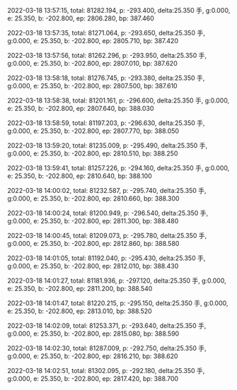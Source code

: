 2022-03-18 13:57:15, total: 81282.194, p: -293.400, delta:25.350 手, g:0.000, e: 25.350, b: -202.800, ep: 2806.280, bp: 387.460

2022-03-18 13:57:35, total: 81271.064, p: -293.650, delta:25.350 手, g:0.000, e: 25.350, b: -202.800, ep: 2805.710, bp: 387.420

2022-03-18 13:57:56, total: 81262.296, p: -293.950, delta:25.350 手, g:0.000, e: 25.350, b: -202.800, ep: 2807.010, bp: 387.620

2022-03-18 13:58:18, total: 81276.745, p: -293.380, delta:25.350 手, g:0.000, e: 25.350, b: -202.800, ep: 2807.500, bp: 387.610

2022-03-18 13:58:38, total: 81201.161, p: -296.600, delta:25.350 手, g:0.000, e: 25.350, b: -202.800, ep: 2807.640, bp: 388.030

2022-03-18 13:58:59, total: 81197.203, p: -296.630, delta:25.350 手, g:0.000, e: 25.350, b: -202.800, ep: 2807.770, bp: 388.050

2022-03-18 13:59:20, total: 81235.009, p: -295.490, delta:25.350 手, g:0.000, e: 25.350, b: -202.800, ep: 2810.510, bp: 388.250

2022-03-18 13:59:41, total: 81257.226, p: -294.160, delta:25.350 手, g:0.000, e: 25.350, b: -202.800, ep: 2810.640, bp: 388.100

2022-03-18 14:00:02, total: 81232.587, p: -295.740, delta:25.350 手, g:0.000, e: 25.350, b: -202.800, ep: 2810.660, bp: 388.300

2022-03-18 14:00:24, total: 81200.949, p: -296.540, delta:25.350 手, g:0.000, e: 25.350, b: -202.800, ep: 2811.300, bp: 388.480

2022-03-18 14:00:45, total: 81209.073, p: -295.780, delta:25.350 手, g:0.000, e: 25.350, b: -202.800, ep: 2812.860, bp: 388.580

2022-03-18 14:01:05, total: 81192.040, p: -295.430, delta:25.350 手, g:0.000, e: 25.350, b: -202.800, ep: 2812.010, bp: 388.430

2022-03-18 14:01:27, total: 81181.936, p: -297.120, delta:25.350 手, g:0.000, e: 25.350, b: -202.800, ep: 2811.200, bp: 388.540

2022-03-18 14:01:47, total: 81220.215, p: -295.150, delta:25.350 手, g:0.000, e: 25.350, b: -202.800, ep: 2813.010, bp: 388.520

2022-03-18 14:02:09, total: 81253.371, p: -293.640, delta:25.350 手, g:0.000, e: 25.350, b: -202.800, ep: 2815.080, bp: 388.590

2022-03-18 14:02:30, total: 81287.009, p: -292.750, delta:25.350 手, g:0.000, e: 25.350, b: -202.800, ep: 2816.210, bp: 388.620

2022-03-18 14:02:51, total: 81302.095, p: -292.180, delta:25.350 手, g:0.000, e: 25.350, b: -202.800, ep: 2817.420, bp: 388.700